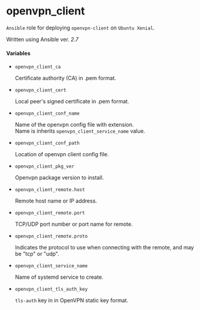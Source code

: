 # openvpn_client
`Ansible` role for deploying `openvpn-client` on `Ubuntu Xenial`.

Written using Ansible ver. *2.7*


#### Variables
- `openvpn_client_ca`

   Certificate  authority  (CA) in .pem format.

- `openvpn_client_cert`

   Local peer's signed certificate in .pem format.

- `openvpn_client_conf_name`

   Name of the openvpn config file with extension.  
   Name is inherits `openvpn_client_service_name` value.

- `openvpn_client_conf_path`

   Location of openvpn client config file.

- `openvpn_client_pkg_ver`

   Openvpn package version to install.

- `openvpn_client_remote.host`

   Remote host name or IP address.

- `openvpn_client_remote.port`

   TCP/UDP port number or port name for remote.

- `openvpn_client_remote.proto`

   Indicates  the protocol to use when connecting with the remote, and may  
   be "tcp" or "udp".

- `openvpn_client_service_name`

   Name of systemd service to create.

- `openvpn_client_tls_auth_key`

   `tls-auth` key in in OpenVPN static key format.
